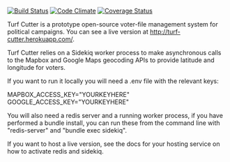 [![Build Status](https://travis-ci.org/firechicago/turf-cutter.svg?branch=master)](https://travis-ci.org/firechicago/turf-cutter) [![Code Climate](https://codeclimate.com/github/firechicago/turf-cutter.png)](https://codeclimate.com/github/firechicago/turf-cutter) [![Coverage Status](https://img.shields.io/coveralls/firechicago/turf-cutter.svg)](https://coveralls.io/r/firechicago/turf-cutter?branch=master)

Turf Cutter is a prototype open-source voter-file management system for political campaigns. You can see a live version at http://turf-cutter.herokuapp.com/.

Turf Cutter relies on a Sidekiq worker process to make asynchronous calls to the Mapbox and Google Maps geocoding APIs to provide latitude and longitude for voters.

If you want to run it locally you will need a .env file with the relevant keys:

MAPBOX_ACCESS_KEY="YOURKEYHERE"
GOOGLE_ACCESS_KEY="YOURKEYHERE"

You will also need a redis server and a running worker process, if you have performed a bundle install, you can run these from the command line with "redis-server" and "bundle exec sidekiq".

If you want to host a live version, see the docs for your hosting service on how to activate redis and sidekiq.
